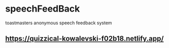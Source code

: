 # speechFeedBack
toastmasters anonymous speech feedback system
## https://quizzical-kowalevski-f02b18.netlify.app/
